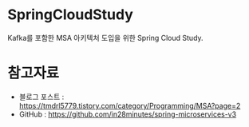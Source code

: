 # SpringCloudStudy
Kafka를 포함한 MSA 아키텍처 도입을 위한 Spring Cloud Study.

# 참고자료
- 블로그 포스트 : https://tmdrl5779.tistory.com/category/Programming/MSA?page=2  
- GitHub : https://github.com/in28minutes/spring-microservices-v3
